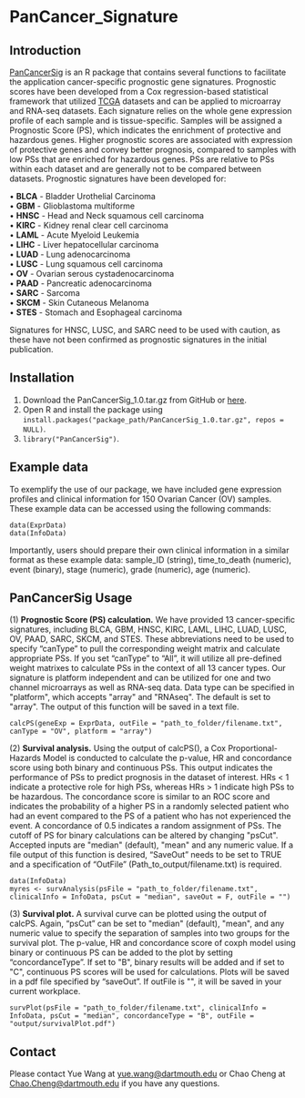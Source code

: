# PanCancer_Signature
## Introduction
[PanCancerSig](url) is an R package that contains several functions to facilitate the application cancer-specific prognostic gene signatures. 
Prognostic scores have been developed from a Cox regression-based statistical framework that utilized [TCGA](https://cancergenome.nih.gov/) datasets and can be applied to microarray and RNA-seq datasets. 
Each signature relies on the whole gene expression profile of each sample and is tissue-specific. 
Samples will be assigned a Prognostic Score (PS), which indicates the enrichment of protective and hazardous genes. 
Higher prognostic scores are associated with expression of protective genes and convey better prognosis, compared to samples with low PSs that are enriched for hazardous genes.
 PSs are relative to PSs within each dataset and are generally not to be compared between datasets. Prognostic signatures have been developed for:

•	**BLCA** - Bladder Urothelial Carcinoma<br/>
•	**GBM** - Glioblastoma multiforme<br/>
•	**HNSC** - Head and Neck squamous cell carcinoma<br/>
•	**KIRC** - Kidney renal clear cell carcinoma<br/>
•	**LAML** - Acute Myeloid Leukemia<br/>
•	**LIHC** - Liver hepatocellular carcinoma<br/>
•	**LUAD** - Lung adenocarcinoma<br/>
•	**LUSC** - Lung squamous cell carcinoma<br/>
•	**OV** - Ovarian serous cystadenocarcinoma<br/>
•	**PAAD** - Pancreatic adenocarcinoma<br/>
•	**SARC** - Sarcoma<br/>
•	**SKCM** - Skin Cutaneous Melanoma<br/>
•	**STES** - 	Stomach and Esophageal carcinoma<br/>

Signatures for HNSC, LUSC, and SARC need to be used with caution, as these have not been confirmed as prognostic signatures in the initial publication. 


## Installation
1. Download the PanCancerSig_1.0.tar.gz from GitHub or [here](https://morgan.dartmouth.edu/~f002nfh/).<br/>
2. Open R and install the package using ```install.packages("package_path/PanCancerSig_1.0.tar.gz", repos = NULL)```.<br/>
3. ```library("PanCancerSig")```.<br/>

## Example data
To exemplify the use of our package, we have included gene expression profiles and clinical information for 150 Ovarian Cancer (OV) samples. These example data can be accessed using the following commands:<br/>
```{r}
data(ExprData)
data(InfoData)
```
Importantly, users should prepare their own clinical information in a similar format as these example data: sample_ID (string), time_to_death (numeric), event (binary), stage (numeric), grade (numeric), age (numeric).<br/>
## PanCancerSig Usage
(1) **Prognostic Score (PS) calculation.** We have provided 13 cancer-specific signatures, including BLCA, GBM, HNSC, KIRC, LAML, LIHC, LUAD, LUSC, OV, PAAD, SARC, SKCM, and STES. These abbreviations need to be used to specify “canType” to pull the corresponding weight matrix and calculate appropriate PSs. If you set “canType” to “All”, it will utilize all pre-defined weight matrixes to calculate PSs in the context of all 13 cancer types. Our signature is platform independent and can be utilized for one and two channel microarrays as well as RNA-seq data. Data type can be specified in "platform", which accepts "array" and "RNAseq". The default is set to "array". The output of this function will be saved in a text file.
```{r}
calcPS(geneExp = ExprData, outFile = "path_to_folder/filename.txt", canType = "OV", platform = "array")
```
(2) **Survival analysis.** Using the output of calcPS(), a Cox Proportional-Hazards Model is conducted to calculate the p-value, HR and concordance score using both binary and continuous PSs. This output indicates the performance of PSs to predict prognosis in the dataset of interest. HRs < 1 indicate a protective role for high PSs, whereas HRs > 1 indicate high PSs to be hazardous. The concordance score is similar to an ROC score and indicates the probability of a higher PS in a randomly selected patient who had an event compared to the PS of a patient who has not experienced the event. A concordance of 0.5 indicates a random assignment of PSs. 
The cutoff of PS for binary calculations can be altered by changing "psCut". Accepted inputs are "median" (default), "mean" and any numeric value. If a file output of this function is desired, “SaveOut” needs to be set to TRUE and a specification of “OutFile” (Path_to_output/filename.txt) is required.
```{r}
data(InfoData)
myres <- survAnalysis(psFile = "path_to_folder/filename.txt", clinicalInfo = InfoData, psCut = "median", saveOut = F, outFile = "")
```
(3) **Survival plot.** A survival curve can be plotted using the output of calcPS. 
Again, “psCut” can be set to "median" (default), "mean", and any numeric value to specify the separation of samples into two groups for the survival plot. 
The p-value, HR and concordance score of coxph model using binary or continuous PS can be added to the plot by setting “concordanceType”. 
If set to "B", binary results will be added and if set to "C", continuous PS scores will be used for calculations. 
Plots will be saved in a pdf file specified by “saveOut”. If outFile is "", it will be saved in your current workplace.
```{r}
survPlot(psFile = "path_to_folder/filename.txt", clinicalInfo = InfoData, psCut = "median", concordanceType = "B", outFile = "output/survivalPlot.pdf")
```

## Contact
Please contact Yue Wang at yue.wang@dartmouth.edu or Chao Cheng at Chao.Cheng@dartmouth.edu if you have any questions.
